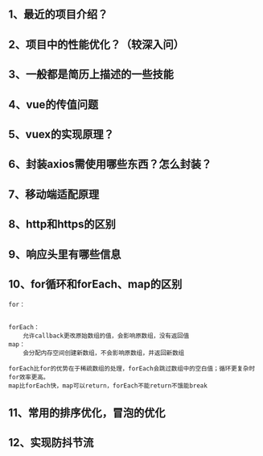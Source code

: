 ## 1、最近的项目介绍？

## 2、项目中的性能优化？（较深入问）

## 3、一般都是简历上描述的一些技能

## 4、vue的传值问题

## 5、vuex的实现原理？

## 6、封装axios需使用哪些东西？怎么封装？

## 7、移动端适配原理

## 8、http和https的区别

## 9、响应头里有哪些信息

## 10、for循环和forEach、map的区别

    for：

    
    forEach：
        允许callback更改原始数组的值，会影响原数组，没有返回值
    map：
        会分配内存空间创建新数组，不会影响原数组，并返回新数组

    forEach比for的优势在于稀疏数组的处理，forEach会跳过数组中的空白值；循环更复杂时for效率更高。
    map比forEach快，map可以return，forEach不能return不饿能break

## 11、常用的排序优化，冒泡的优化

## 12、实现防抖节流
